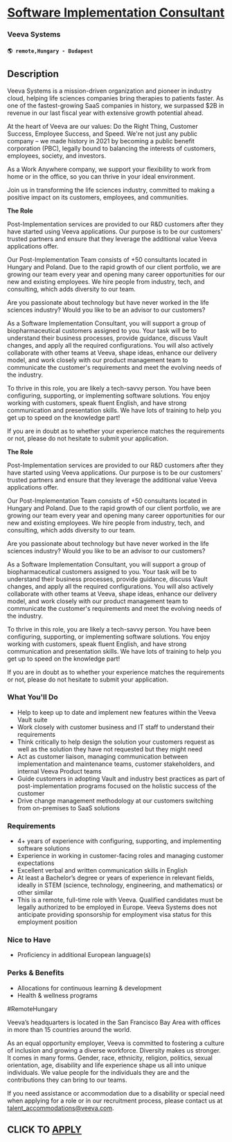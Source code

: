 # [Software Implementation Consultant](https://www.remotewlb.com/apply/software-implementation-consultant-119960)  
### Veeva Systems  
#### `🌎 remote,Hungary - Budapest`  

## Description

Veeva Systems is a mission-driven organization and pioneer in industry cloud, helping life sciences companies bring therapies to patients faster. As one of the fastest-growing SaaS companies in history, we surpassed $2B in revenue in our last fiscal year with extensive growth potential ahead.

  

At the heart of Veeva are our values: Do the Right Thing, Customer Success, Employee Success, and Speed. We're not just any public company – we made history in 2021 by becoming a public benefit corporation (PBC), legally bound to balancing the interests of customers, employees, society, and investors.

  

As a Work Anywhere company, we support your flexibility to work from home or in the office, so you can thrive in your ideal environment.

  

Join us in transforming the life sciences industry, committed to making a positive impact on its customers, employees, and communities.

  

 **The Role**

  

Post-Implementation services are provided to our R&D customers after they have started using Veeva applications. Our purpose is to be our customers' trusted partners and ensure that they leverage the additional value Veeva applications offer.

Our Post-Implementation Team consists of +50 consultants located in Hungary and Poland. Due to the rapid growth of our client portfolio, we are growing our team every year and opening many career opportunities for our new and existing employees. We hire people from industry, tech, and consulting, which adds diversity to our team.

Are you passionate about technology but have never worked in the life sciences industry? Would you like to be an advisor to our customers?

As a Software Implementation Consultant, you will support a group of biopharmaceutical customers assigned to you. Your task will be to understand their business processes, provide guidance, discuss Vault changes, and apply all the required configurations. You will also actively collaborate with other teams at Veeva, shape ideas, enhance our delivery model, and work closely with our product management team to communicate the customer's requirements and meet the evolving needs of the industry.

To thrive in this role, you are likely a tech-savvy person. You have been configuring, supporting, or implementing software solutions. You enjoy working with customers, speak fluent English, and have strong communication and presentation skills. We have lots of training to help you get up to speed on the knowledge part!

If you are in doubt as to whether your experience matches the requirements or not, please do not hesitate to submit your application.

  

 **The Role**

  

Post-Implementation services are provided to our R&D customers after they have started using Veeva applications. Our purpose is to be our customers' trusted partners and ensure that they leverage the additional value Veeva applications offer.

Our Post-Implementation Team consists of +50 consultants located in Hungary and Poland. Due to the rapid growth of our client portfolio, we are growing our team every year and opening many career opportunities for our new and existing employees. We hire people from industry, tech, and consulting, which adds diversity to our team.

Are you passionate about technology but have never worked in the life sciences industry? Would you like to be an advisor to our customers?

As a Software Implementation Consultant, you will support a group of biopharmaceutical customers assigned to you. Your task will be to understand their business processes, provide guidance, discuss Vault changes, and apply all the required configurations. You will also actively collaborate with other teams at Veeva, shape ideas, enhance our delivery model, and work closely with our product management team to communicate the customer's requirements and meet the evolving needs of the industry.

To thrive in this role, you are likely a tech-savvy person. You have been configuring, supporting, or implementing software solutions. You enjoy working with customers, speak fluent English, and have strong communication and presentation skills. We have lots of training to help you get up to speed on the knowledge part!

If you are in doubt as to whether your experience matches the requirements or not, please do not hesitate to submit your application.

  

### What You'll Do

* Help to keep up to date and implement new features within the Veeva Vault suite
* Work closely with customer business and IT staff to understand their requirements
* Think critically to help design the solution your customers request as well as the solution they have not requested but they might need
* Act as customer liaison, managing communication between implementation and maintenance teams, customer stakeholders, and internal Veeva Product teams
* Guide customers in adopting Vault and industry best practices as part of post-implementation programs focused on the holistic success of the customer
* Drive change management methodology at our customers switching from on-premises to SaaS solutions

  

### Requirements

* 4+ years of experience with configuring, supporting, and implementing software solutions
* Experience in working in customer-facing roles and managing customer expectations
* Excellent verbal and written communication skills in English
* At least a Bachelor’s degree or years of experience in relevant fields, ideally in STEM (science, technology, engineering, and mathematics) or other similar
* This is a remote, full-time role with Veeva. Qualified candidates must be legally authorized to be employed in Europe. Veeva Systems does not anticipate providing sponsorship for employment visa status for this employment position

  

### Nice to Have

* Proficiency in additional European language(s)

  

### Perks & Benefits

* Allocations for continuous learning & development 
* Health & wellness programs

  

#RemoteHungary

  

Veeva’s headquarters is located in the San Francisco Bay Area with offices in more than 15 countries around the world.

  

As an equal opportunity employer, Veeva is committed to fostering a culture of inclusion and growing a diverse workforce. Diversity makes us stronger. It comes in many forms. Gender, race, ethnicity, religion, politics, sexual orientation, age, disability and life experience shape us all into unique individuals. We value people for the individuals they are and the contributions they can bring to our teams.

  

If you need assistance or accommodation due to a disability or special need when applying for a role or in our recruitment process, please contact us at talent_accommodations@veeva.com.

  
## CLICK TO [APPLY](https://www.remotewlb.com/apply/software-implementation-consultant-119960)

